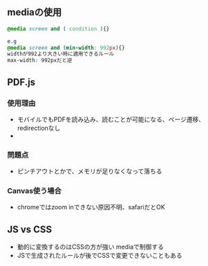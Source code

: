 ## mediaの使用
```css
@media screen and ( condition ){}

e.g
@media screen and (min-width: 992px){}
widthが992より大きい時に適用できるルール
max-width: 992pxだと逆

```


## PDF.js

### 使用理由

* モバイルでもPDFを読み込み、読むことが可能になる、ページ遷移、redirectionなし
* 
### 問題点

* ピンチアウトとかで、メモリが足りなくなって落ちる

### Canvas使う場合

* chromeではzoom inできない原因不明、safariだとOK
        
    
        
## JS vs CSS

* 動的に変換するのはCSSの方が強い mediaで制御する
* JSで生成されたルールが後でCSSで変更できないこともある

